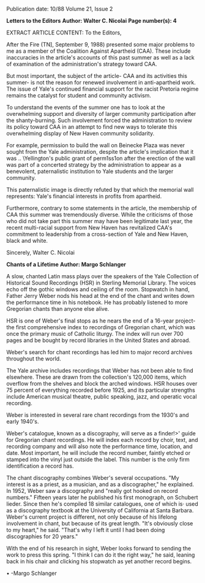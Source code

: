 Publication date: 10/88
Volume 21, Issue 2

**Letters to the Editors**
**Author: Walter C. Nicolai**
**Page number(s): 4**

EXTRACT ARTICLE CONTENT:
To the Editors,

After the Fire (TN], September 9, 1988) presented some major problems to me as a member of the Coalition Against Apartheid (CAA). These include inaccuracies in the article's accounts of this past summer as well as a lack of examination of the administration's strategy toward CAA. 

But most important, the subject of the article- CAA and its activities this summer- is not the reason for renewed involvement in anti-apartheid work. The issue of Yale's continued financial support for the racist Pretoria regime remains the catalyst for student and community activism. 

To understand the events of the summer one has to look at the overwhelming support and diversity of larger community participation after the shanty-burning. Such involvement forced the administration to review its policy toward CAA in an attempt to find new ways to tolerate this overwhelming display of New Haven community solidarity. 

For example, permission to build the wall on Beinecke Plaza was never sought from the Yale administration, despite the article's implication that it was .. \Yellington's public grant of perm1ss1on after the erection of the wall was part of a concerted strategy by the administration to appear as a benevolent, paternalistic institution to Yale students and the larger community. 

This paternalistic image is directly refuted by that which the memorial wall represents: Yale's financial interests in profits from apartheid. 

Furthermore, contrary to some statements in the article, the membership of CAA this summer was tremendously diverse. While the criticisms of those who did not take part this summer may have been legitimate last year, the recent multi-racial support from New Haven has revitalized CAA's commitment to leadership from a cross-section of Yale and New Haven, black and white. 

Sincerely, 
Walter C. Nicolai


**Chants of a Lifetime**
**Author: Margo Schlanger**

A slow, chanted Latin mass plays over the speakers of the Yale Collection of Historical Sound Recordings (HSR) in Sterling Memorial Library. The voices echo off the gothic windows and ceiling of the room. Stopwatch in hand, Father Jerry Weber nods his head at the end of the chant and writes down the performance time in his notebook. He has probably listened to more Gregorian chants than anyone else alive. 

HSR is one of Weber's final stops as he nears the end of a 16-year project- the first comprehensive index to recordings of Gregorian chant, which was once the primary music of Catholic liturgy. The index will run over 700 pages and be bought by record libraries in the United States and abroad. 

Weber's search for chant recordings has led him to major record archives throughout the world. 

The Yale archive includes recordings that Weber has not been able to find elsewhere. These are drawn from the collection's 120,000 items, which overflow from the shelves and block the arched windows. HSR houses over 75 percent of everything recorded before 1925, and its particular strengths include American musical theatre, public speaking, jazz, and operatic vocal recording. 

Weber is interested in several rare chant recordings from the 1930's and early 1940's. 

Weber's catalogue, known as a discography, will serve as a finder!>' guide for Gregorian chant recordings. He will index each record by choir, text, and recording company and will also note the performance time, location, and date. Most important, he will include the record number, faintly etched or stamped into the vinyl just outside the label. This number is the only firm identification a record has. 

The chant discography combines Weber's several occupations. "My interest is as a priest, as a musician, and as a discographer," he explained. In 1952, Weber saw a discography and "really got hooked on record numbers." Fifteen years later he published his first monograph, on Schubert lieder. Since then he's compiled 18 similar catalogues, one of which is· used as a discography textbook at the University of California at Santa Barbara. Weber's current project is different, not only because of his lifelong involvement in chant, but because of its great length. "It's obviously close to my heart," he said. "That's why I left it until I had been doing discographies for 20 years." 

With the end of his research in sight, Weber looks forward to sending the work to press this spring. "I think I can do it the right way," he said, leaning back in his chair and clicking his stopwatch as yet another record begins. 

• 
-Margo Schlanger